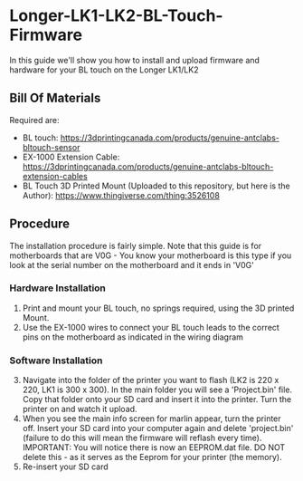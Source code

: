 # Longer-LK1-LK2-BL-Touch-Firmware
In this guide we'll show you how to install and upload firmware and hardware for your BL touch on the Longer LK1/LK2

## Bill Of Materials 
Required are: 

- BL touch: https://3dprintingcanada.com/products/genuine-antclabs-bltouch-sensor
- EX-1000 Extension Cable: https://3dprintingcanada.com/products/genuine-antclabs-bltouch-extension-cables
- BL Touch 3D Printed Mount (Uploaded to this repository, but here is the Author): https://www.thingiverse.com/thing:3526108

## Procedure 

The installation procedure is fairly simple. Note that this guide is for motherboards that are V0G - You know your motherboard is this type if you look at the serial number on the motherboard and it ends in 'V0G'

### Hardware Installation 

1) Print and mount your BL touch, no springs required, using the 3D printed Mount. 
2) Use the EX-1000 wires to connect your BL touch leads to the correct pins on the motherboard as indicated in the wiring diagram

### Software Installation

3) Navigate into the folder of the printer you want to flash (LK2 is 220 x 220, LK1 is 300 x 300). In the main folder you will see a 'Project.bin' file. Copy that folder onto your SD card and insert it into the printer. Turn the printer on and watch it upload. 
4) When you see the main info screen for marlin appear, turn the printer off. Insert your SD card into your computer again and delete 'project.bin' (failure to do this will mean the firmware will reflash every time). IMPORTANT: You will notice there is now an EEPROM.dat file. DO NOT delete this - as it serves as the Eeprom for your printer (the memory).
5) Re-insert your SD card

##
